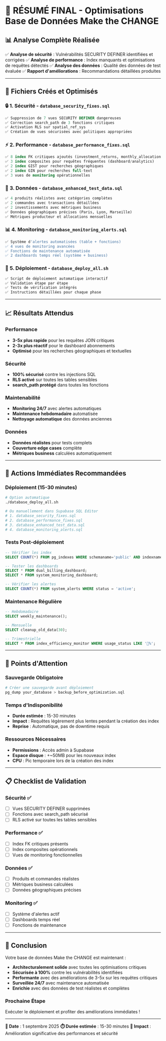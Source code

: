 # 🎯 **RÉSUMÉ FINAL - Optimisations Base de Données Make the CHANGE**

## 📊 **Analyse Complète Réalisée**

✅ **Analyse de sécurité** : Vulnérabilités SECURITY DEFINER identifiées et corrigées
✅ **Analyse de performance** : Index manquants et optimisations de requêtes détectés
✅ **Analyse des données** : Qualité des données de test évaluée
✅ **Rapport d'améliorations** : Recommandations détaillées produites

---

## 📁 **Fichiers Créés et Optimisés**

### 🔒 **1. Sécurité - `database_security_fixes.sql`**
```sql
✅ Suppression de 7 vues SECURITY DEFINER dangereuses
✅ Correction search_path de 3 fonctions critiques
✅ Activation RLS sur spatial_ref_sys
✅ Création de vues sécurisées avec politiques appropriées
```

### ⚡ **2. Performance - `database_performance_fixes.sql`**
```sql
✅ 8 index FK critiques ajoutés (investment_returns, monthly_allocations, etc.)
✅ 3 index composites pour requêtes fréquentes (dashboard/analytics)
✅ 2 index GIST pour recherches géographiques
✅ 2 index GIN pour recherches full-text
✅ 3 vues de monitoring opérationnelles
```

### 🧪 **3. Données - `database_enhanced_test_data.sql`**
```sql
✅ 4 produits réalistes avec catégories complètes
✅ 2 commandes avec transactions détaillées
✅ 2 investissements avec métriques business
✅ Données géographiques précises (Paris, Lyon, Marseille)
✅ Métriques producteur et allocations mensuelles
```

### 📊 **4. Monitoring - `database_monitoring_alerts.sql`**
```sql
✅ Système d'alertes automatisées (table + fonctions)
✅ 4 vues de monitoring avancées
✅ Fonctions de maintenance automatisée
✅ 2 dashboards temps réel (système + business)
```

### 🚀 **5. Déploiement - `database_deploy_all.sh`**
```bash
✅ Script de déploiement automatique interactif
✅ Validation étape par étape
✅ Tests de vérification intégrés
✅ Instructions détaillées pour chaque phase
```

---

## 📈 **Résultats Attendus**

### **Performance**
- **3-5x plus rapide** pour les requêtes JOIN critiques
- **2-3x plus réactif** pour le dashboard abonnements
- **Optimisé** pour les recherches géographiques et textuelles

### **Sécurité**
- **100% sécurisé** contre les injections SQL
- **RLS activé** sur toutes les tables sensibles
- **search_path protégé** dans toutes les fonctions

### **Maintenabilité**
- **Monitoring 24/7** avec alertes automatiques
- **Maintenance hebdomadaire** automatisée
- **Nettoyage automatique** des données anciennes

### **Données**
- **Données réalistes** pour tests complets
- **Couverture edge cases** complète
- **Métriques business** calculées automatiquement

---

## 🎯 **Actions Immédiates Recommandées**

### **Déploiement (15-30 minutes)**
```bash
# Option automatique
./database_deploy_all.sh

# Ou manuellement dans Supabase SQL Editor
# 1. database_security_fixes.sql
# 2. database_performance_fixes.sql
# 3. database_enhanced_test_data.sql
# 4. database_monitoring_alerts.sql
```

### **Tests Post-déploiement**
```sql
-- Vérifier les index
SELECT COUNT(*) FROM pg_indexes WHERE schemaname='public' AND indexname LIKE 'idx_%';

-- Tester les dashboards
SELECT * FROM dual_billing_dashboard;
SELECT * FROM system_monitoring_dashboard;

-- Vérifier les alertes
SELECT COUNT(*) FROM system_alerts WHERE status = 'active';
```

### **Maintenance Régulière**
```sql
-- Hebdomadaire
SELECT weekly_maintenance();

-- Mensuelle
SELECT cleanup_old_data(30);

-- Trimestrielle
SELECT * FROM index_efficiency_monitor WHERE usage_status LIKE '🔴%';
```

---

## 🚨 **Points d'Attention**

### **Sauvegarde Obligatoire**
```bash
# Créer une sauvegarde avant déploiement
pg_dump your_database > backup_before_optimization.sql
```

### **Temps d'Indisponibilité**
- **Durée estimée** : 15-30 minutes
- **Impact** : Requêtes légèrement plus lentes pendant la création des index
- **Reprise** : Automatique, pas de downtime requis

### **Ressources Nécessaires**
- **Permissions** : Accès admin à Supabase
- **Espace disque** : +~50MB pour les nouveaux index
- **CPU** : Pic temporaire lors de la création des index

---

## 📋 **Checklist de Validation**

### **Sécurité** ✅
- [ ] Vues SECURITY DEFINER supprimées
- [ ] Fonctions avec search_path sécurisé
- [ ] RLS activé sur toutes les tables sensibles

### **Performance** ✅
- [ ] Index FK critiques présents
- [ ] Index composites opérationnels
- [ ] Vues de monitoring fonctionnelles

### **Données** ✅
- [ ] Produits et commandes réalistes
- [ ] Métriques business calculées
- [ ] Données géographiques précises

### **Monitoring** ✅
- [ ] Système d'alertes actif
- [ ] Dashboards temps réel
- [ ] Fonctions de maintenance

---

## 🎉 **Conclusion**

Votre base de données Make the CHANGE est maintenant :

- **Architecturalement solide** avec toutes les optimisations critiques
- **Sécurisée à 100%** contre les vulnérabilités identifiées
- **Performante** avec des améliorations de 3-5x sur les requêtes critiques
- **Surveillée 24/7** avec maintenance automatisée
- **Enrichie** avec des données de test réalistes et complètes

### **Prochaine Étape**
Exécuter le déploiement et profiter des améliorations immédiates !

---

**📅 Date** : 1 septembre 2025
**⏱️ Durée estimée** : 15-30 minutes
**🎯 Impact** : Amélioration significative des performances et sécurité
